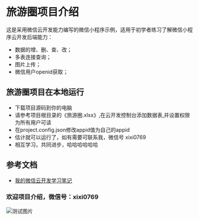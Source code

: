 ﻿# 旅游圈项目介绍

这是采用微信云开发能力编写的微信小程序示例，适用于初学者练习了解微信小程序云开发后端能力：

- 数据的增、删、查、改；
- 多表连接查询；
- 图片上传；
- 微信用户openid获取；

## 旅游圈项目在本地运行

- 下载项目源码到你的电脑
- 请参考项目根目录的《旅游圈.xlsx》,在云开发控制台添加数据表,并设置权限为所有用户可读
- 在project.config.json修改appid值为自己的appid
- 估计就可以运行了，如有需要可联系我，微信号 xixi0769
- 相互学习，共同进步，哈哈哈哈哈哈

## 参考文档

- [我的微信云开发学习笔记](https://blog.csdn.net/ningxi_/article/details/82952099)

### 欢迎项目介绍，微信号：xixi0769
![测试图片](https://github.com/WhhTraveller/Travel-Group-Demo---WX-Cloud/blob/master/miniprogram/images/20180907142854.png)

